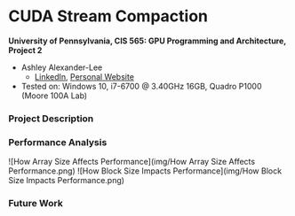 CUDA Stream Compaction
======================

**University of Pennsylvania, CIS 565: GPU Programming and Architecture, Project 2**

* Ashley Alexander-Lee
  * [LinkedIn](linkedin.com/in/asalexanderlee), [Personal Website](https://asalexanderlee.myportfolio.com/)
* Tested on: Windows 10, i7-6700 @ 3.40GHz 16GB, Quadro P1000 (Moore 100A Lab)

### Project Description

### Performance Analysis

![How Array Size Affects Performance](img/How Array Size Affects Performance.png)
![How Block Size Impacts Performance](img/How Block Size Impacts Performance.png)

### Future Work

